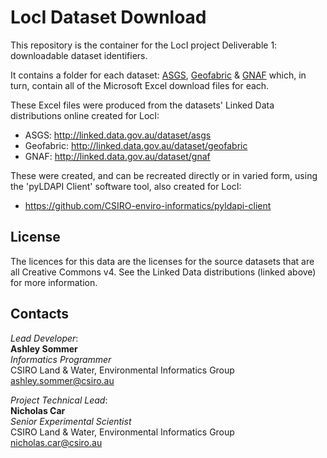 # LocI Dataset Download
This repository is the container for the LocI project Deliverable 1: downloadable dataset identifiers.

It contains a folder for each dataset: [ASGS](ASGS), [Geofabric](Geofabric) & [GNAF](GNAF) which, in turn, contain all of the Microsoft Excel download files for each.

These Excel files were produced from the datasets' Linked Data distributions online created for LocI:

* ASGS: <http://linked.data.gov.au/dataset/asgs>
* Geofabric: <http://linked.data.gov.au/dataset/geofabric>
* GNAF: <http://linked.data.gov.au/dataset/gnaf>

These were created, and can be recreated directly or in varied form, using the 'pyLDAPI Client' software tool, also created for LocI:

* <https://github.com/CSIRO-enviro-informatics/pyldapi-client>


## License
The licences for this data are the licenses for the source datasets that are all Creative Commons v4. See the Linked Data distributions (linked above) for more information.


## Contacts
*Lead Developer*:  
**Ashley Sommer**  
*Informatics Programmer*  
CSIRO Land & Water, Environmental Informatics Group  
<ashley.sommer@csiro.au>

*Project Technical Lead*:  
**Nicholas Car**  
*Senior Experimental Scientist*  
CSIRO Land & Water, Environmental Informatics Group  
<nicholas.car@csiro.au>
